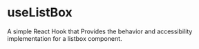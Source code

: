 # useListBox
A simple React Hook that Provides the behavior and accessibility implementation for a listbox component.

